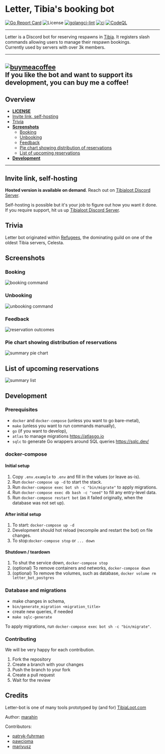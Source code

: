 # Letter, Tibia's booking bot

[![Go Report Card](https://goreportcard.com/badge/github.com/marahin/letter-bot)](https://goreportcard.com/report/github.com/marahin/letter-bot)
![License](https://img.shields.io/github/license/marahin/letter-bot)
[![golangci-lint](https://github.com/Marahin/letter-bot/actions/workflows/golangci-lint.yml/badge.svg?branch=main)](https://github.com/Marahin/letter-bot/actions/workflows/golangci-lint.yml)
[![ci](https://github.com/Marahin/letter-bot/actions/workflows/test.yml/badge.svg)](https://github.com/Marahin/letter-bot/actions/workflows/test.yml)
[![CodeQL](https://github.com/Marahin/letter-bot/actions/workflows/github-code-scanning/codeql/badge.svg)](https://github.com/Marahin/letter-bot/actions/workflows/github-code-scanning/codeql)

---

Letter is a Discord bot for reserving respawns in [Tibia](https://tibia.com). It registers slash commands allowing users to manage their respawn bookings.  
Currently used by servers with over 3k members. 


---

[![buymeacoffee](https://img.buymeacoffee.com/button-api/?text=Buy%20me%20a%20coffee&emoji=&slug=marahin&button_colour=FFDD00&font_colour=000000&font_family=Cookie&outline_colour=000000&coffee_colour=ffffff)](https://www.buymeacoffee.com/marahin)  
If you like the bot and want to support its development, you can buy me a coffee!
---
## Overview
* [**LICENSE**](LICENSE)
* [Invite link, self-hosting](#Invite-link-self-hosting)
* [Trivia](#Trivia)
* [**Screenshots**](#Screenshots)
  * [Booking](#Booking)
  * [Unbooking](#Unbooking)
  * [Feedback](#Feedback)
  * [Pie chart showing distribution of reservations](#Pie-chart-showing-distribution-of-reservations)
  * [List of upcoming reservations](#List-of-upcoming-reservations)
* [**Development**](#Development)


--- 
## Invite link, self-hosting

**Hosted version is available on demand**. Reach out on [Tibialoot Discord Server](https://discord.com/invite/F4YKgsnzmc). 

Self-hosting is possible but it's your job to figure out how you want it done. If you require support, hit us up [Tibialoot Discord Server](https://discord.com/invite/F4YKgsnzmc).

## Trivia

Letter bot originated within [Refugees](https://www.tibia.com/community/?subtopic=guilds&page=view&GuildName=Refugees), the dominating guild on one of the oldest Tibia servers, Celesta.

## Screenshots

### Booking

![booking command](docs/booking.png)

### Unbooking

![unbooking command](docs/unbooking.png)

### Feedback

![reservation outcomes](docs/reservations_outcomes.png)

### Pie chart showing distribution of reservations

![summary pie chart](docs/summary_pie_chart.png)

## List of upcoming reservations

![summary list](docs/sample_summary_list.png)

## Development

### Prerequisites

* `docker` and `docker-compose` (unless you want to go bare-metal),
* `make` (unless you want to run commands manually),
* `go` (if you want to develop),
* `atlas` to manage migrations https://atlasgo.io
* `sqlc` to generate Go wrappers around SQL queries https://sqlc.dev/

### docker-compose

#### Initial setup

1. Copy `.env.example` to `.env` and fill in the values (or leave as-is).
3. Run `docker-compose up -d` to start the stack.
4. Run `docker-compose exec bot sh -c "bin/migrate"` to apply migrations.
4. Run `docker-compose exec db bash -c "seed"` to fill any entry-level data.
5. Run `docker-compose restart bot` (as it failed originally, when the database was not set up).

#### After initial setup

1. To start: `docker-compose up -d`
2. Development should hot reload (recompile and restart the bot) on file changes.
2. To stop:`docker-compose stop` or `... down`

#### Shutdown / teardown

1. To shut the service down, `docker-compose stop`
2. (optional) To remove containers and networks, `docker-compose down`
2. (optional) To remove the volumes, such as database, `docker volume rm letter_bot_postgres`

### Database and migrations

* make changes in schema, 
* `bin/generate_migration <migration_title>`
* create new queries, if needed
* `make sqlc-generate`

To apply migrations, run `docker-compose exec bot sh -c "bin/migrate"`.

### Contributing

We will be very happy for each contribution. 

1. Fork the repository
2. Create a branch with your changes
3. Push the branch to your fork
4. Create a pull request
5. Wait for the review

## Credits
Letter-bot is one of many tools prototyped by (and for) [TibiaLoot.com](https://tibialoot.com)  

Author: [marahin](https://github.com/marahin)

Contributors: 

* [patryk-fuhrman](https://github.com/patryk-fuhrman)
* [pawcioma](https://github.com/pawcioma/)
* [mariyusz](https://github.com/mariyusz)

